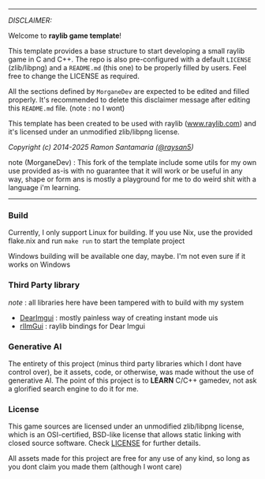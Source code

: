 -----------------------------------

_DISCLAIMER:_

Welcome to **raylib game template**!

This template provides a base structure to start developing a small raylib game in C and C++. The repo is also pre-configured with a default `LICENSE` (zlib/libpng) and a `README.md` (this one) to be properly filled by users. Feel free to change the LICENSE as required.

All the sections defined by `MorganeDev` are expected to be edited and filled properly. It's recommended to delete this disclaimer message after editing this `README.md` file. (note : no I wont)

This template has been created to be used with raylib (www.raylib.com) and it's licensed under an unmodified zlib/libpng license.

_Copyright (c) 2014-2025 Ramon Santamaria ([@raysan5](https://twitter.com/raysan5))_

note (MorganeDev) : This fork of the template include some utils for my own use provided as-is with no guarantee that it will work or be useful in any way, shape or form ans is mostly a playground for me to do weird shit with a language i'm learning.

-----------------------------------

### Build

Currently, I only support Linux for building. If you use Nix, use the provided flake.nix and run `make run` to start the template project

Windows building will be available one day, maybe. I'm not even sure if it works on Windows

### Third Party library

*note* : all libraries here have been tampered with to build with my system

- [DearImgui](https://github.com/ocornut/imgui) : mostly painless way of creating instant mode uis
- [rlImGui](https://github.com/raylib-extras/rlImGui) : raylib bindings for Dear Imgui

### Generative AI

The entirety of this project (minus third party libraries which I dont have control over), be it assets, code, or otherwise, was made without the use of generative AI. The point of this project is to **LEARN** C/C++ gamedev, not ask a glorified search engine to do it for me.

### License

This game sources are licensed under an unmodified zlib/libpng license, which is an OSI-certified, BSD-like license that allows static linking with closed source software. Check [LICENSE](LICENSE) for further details.

All assets made for this project are free for any use of any kind, so long as you dont claim you made them (although I wont care)
